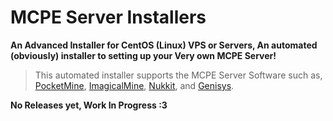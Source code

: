 # MCPE Server Installers

**An Advanced Installer for CentOS (Linux) VPS or Servers, An automated (obviously) installer to setting up your Very own MCPE Server!**

>This automated installer supports the MCPE Server Software such as, [PocketMine](https://github.com/PocketMine/PocketMine-MP), [ImagicalMine](https://github.com/ImagicalCorp/ImagicalMine), [Nukkit](https://github.com/Nukkit/Nukkit), and [Genisys](https://github.com/ITX-Tech/Genisys).

**No Releases yet, Work In Progress :3**
